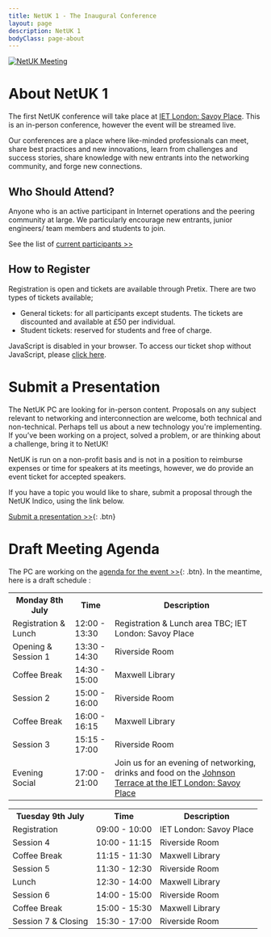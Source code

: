 ```yaml
---
title: NetUK 1 - The Inaugural Conference
layout: page
description: NetUK 1
bodyClass: page-about
---
```


<a href="https://tickets.netuk.org/NetUK1/">
   <img src="/images/netuk1-event-website-banner.svg" alt="NetUK Meeting">
</a>

# About NetUK 1

The first NetUK conference will take place at [IET London: Savoy Place](https://savoyplace.theiet.org/). This is an in-person conference, however the event will be streamed live.

Our conferences are a place where like-minded professionals can meet, share best practices and new innovations, learn from challenges and success stories, share knowledge with new entrants into the networking community, and forge new connections.

## Who Should Attend?

Anyone who is an active participant in Internet operations and the peering community at large. We particularly encourage new entrants, junior engineers/ team members and students to join.

See the list of [current participants >>](https://indico.netuk.org/event/1/registrations/participants)

## How to Register

Registration is open and tickets are available through Pretix.
There are two types of tickets available;

- General tickets: for all participants except students. The tickets are discounted and available at £50 per individual.
- Student tickets: reserved for students and free of charge.

<link rel="stylesheet" type="text/css" href="https://tickets.netuk.org/NetUK1/widget/v1.css" crossorigin>
<script type="text/javascript" src="https://tickets.netuk.org/widget/v1.en.js" async crossorigin></script>

<pretix-widget event="https://tickets.netuk.org/NetUK1/" single-item-select="button"></pretix-widget>
<noscript>
   <div class="pretix-widget">
        <div class="pretix-widget-info-message">
            JavaScript is disabled in your browser. To access our ticket shop without JavaScript, please <a target="_blank" rel="noopener" href="https://tickets.netuk.org/NetUK1/">click here</a>.
        </div>
    </div>
</noscript>

# Submit a Presentation

The NetUK PC are looking for in-person content. Proposals on any subject relevant to networking and interconnection are welcome, both technical and non-technical. Perhaps tell us about a new technology you're implementing. If you’ve been working on a project, solved a problem, or are thinking about a challenge, bring it to NetUK!

NetUK is run on a non-profit basis and is not in a position to reimburse expenses or time for speakers at its meetings, however, we do provide an event ticket for accepted speakers.

If you have a topic you would like to share, submit a proposal through the NetUK Indico, using the link below.

[Submit a presentation >>](https://indico.netuk.org/event/1){: .btn}

# Draft Meeting Agenda

The PC are working on the [agenda for the event >>](https://indico.netuk.org/event/1/timetable/#20240708.detailed){: .btn}. In the meantime, here is a draft schedule :

<html>
<head>
<style>
table {
  border-collapse: collapse;
  width: 100%;
}

th, td {
  padding: 8px;
  text-align: left;
  border-bottom: 1px solid #DDD;
}

tr:hover {background-color: #D6EEEE;}
</style>
</head>
<body>

<table>
 <tr>
    <th>Monday 8th July</th>
    <th>Time</th>
    <th>Description</th>
  </tr>
  <tr>
    <td>Registration & Lunch</td>
    <td>12:00 - 13:30</td>
    <td>Registration & Lunch area TBC; IET London: Savoy Place</td>
  </tr>
  <tr>
    <td>Opening & Session 1</td>
    <td>13:30 - 14:30</td>
    <td>Riverside Room</td>
  </tr>
  <tr>
    <td>Coffee Break</td>
    <td>14:30 - 15:00</td>
    <td>Maxwell Library</td>
  </tr>
  <tr>
    <td>Session 2</td>
    <td>15:00 - 16:00</td>
    <td>Riverside Room</td>
  </tr>
   <tr>
    <td>Coffee Break</td>
    <td>16:00 - 16:15</td>
    <td>Maxwell Library</td>
  </tr>
  <tr>
    <td>Session 3</td>
    <td>15:15 - 17:00</td>
    <td>Riverside Room</td>
  </tr>
  <tr>
    <td>Evening Social</td>
    <td>17:00 - 21:00</td>
    <td>
    Join us for an evening of networking, drinks and food on the
    <a href="https://savoyplace.theiet.org/our-rooms/johnson-roof-terrace/">Johnson Terrace at the IET London: Savoy Place </a>
    </td></tr></table>

</body>
</html>

<html>
<head>
<style>
table {
  border-collapse: collapse;
  width: 100%;
}

th, td {
  padding: 8px;
  text-align: left;
  border-bottom: 1px solid #DDD;
}

tr:hover {background-color: #D6EEEE;}
</style>
</head>
<body>

<table>
 <tr>
    <th>Tuesday 9th July</th>
    <th>Time</th>
    <th>Description</th>
  </tr>
  <tr>
    <td>Registration</td>
    <td>09:00 - 10:00</td>
    <td>IET London: Savoy Place</td>
  </tr>
  <tr>
    <td>Session 4</td>
    <td>10:00 - 11:15</td>
    <td>Riverside Room</td>
  </tr>
  <tr>
    <td>Coffee Break</td>
    <td>11:15 - 11:30</td>
    <td>Maxwell Library</td>
  </tr>
  <tr>
    <td>Session 5</td>
    <td>11:30 - 12:30</td>
    <td>Riverside Room</td>
  </tr>
  <tr>
    <td>Lunch</td>
    <td>12:30 - 14:00</td>
    <td>Maxwell Library</td>
  </tr>
  <tr>
    <td>Session 6</td>
    <td>14:00 - 15:00</td>
    <td>Riverside Room</td>
 </tr>
 <tr>
    <td>Coffee Break</td>
    <td>15:00 - 15:30</td>
    <td>Maxwell Library</td>
  </tr>
  <tr>
    <td>Session 7 & Closing</td>
    <td>15:30 - 17:00</td>
    <td>Riverside Room</td>
  </tr>